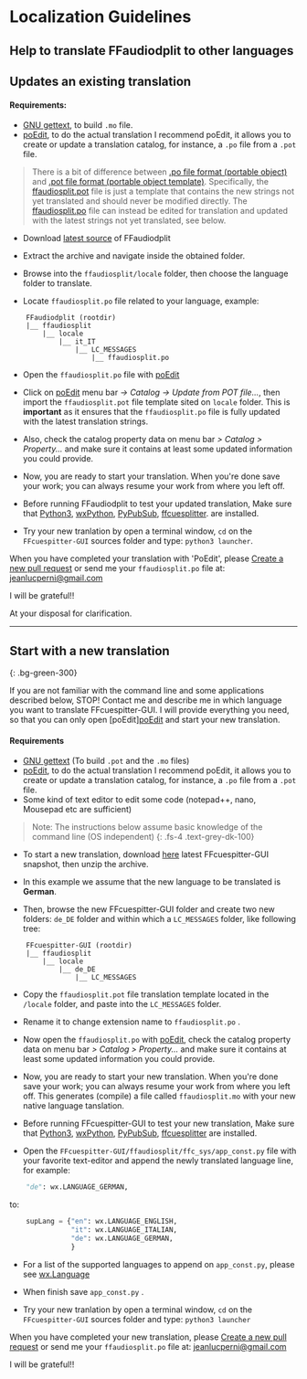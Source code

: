 
# Localization Guidelines

Help to translate FFaudiodplit to other languages
-----------------

## Updates an existing translation

#### Requirements:
- [GNU gettext](https://www.gnu.org/software/gettext), to build `.mo` file.
- [poEdit](https://poedit.net/), to do the actual translation I recommend poEdit,
it allows you to create or update a translation catalog, for instance, a `.po` file from
a `.pot` file.

> There is a bit of difference between [.po file format (portable object)](https://www.gnu.org/software/gettext/manual/html_node/PO-Files.html)
> and [.pot file format (portable object template)](https://help.phrase.com/help/gettext-template-pot-files).
> Specifically, the [ffaudiosplit.pot](https://github.com/jeanslack/FFaudiodplit/blob/main/ffaudiosplit/locale/ffaudiosplit.pot)
> file is just a template that contains the new strings not yet translated and should
> never be modified directly. The [ffaudiosplit.po](https://github.com/jeanslack/FFaudiodplit/blob/main/ffaudiosplit/locale/it_IT/LC_MESSAGES/ffaudiosplit.po)
> file can instead be edited for translation and updated with the latest strings
> not yet translated, see below.

- Download [latest source](https://github.com/jeanslack/FFaudiodplit/archive/refs/heads/main.zip) of FFaudiodplit

- Extract the archive and navigate inside the obtained folder.

- Browse into the `ffaudiosplit/locale` folder, then choose the language folder to translate.

- Locate `ffaudiosplit.po` file related to your language, example:

``` text
    FFaudiodplit (rootdir)
    |__ ffaudiosplit
        |__ locale
            |__ it_IT
                |__ LC_MESSAGES
                    |__ ffaudiosplit.po
```
- Open the `ffaudiosplit.po` file with [poEdit](https://poedit.net/)

- Click on [poEdit](https://poedit.net/) menu bar *-> Catalog -> Update from POT file...*, then
import the `ffaudiosplit.pot` file template sited on `locale` folder. This is **important** as it
ensures that the `ffaudiosplit.po` file is fully updated with the latest translation strings.

- Also, check the catalog property data on menu bar *> Catalog > Property...*
and make sure it contains at least some updated information you could provide.

- Now, you are ready to start your translation. When you're done save your work;
you can always resume your work from where you left off.

- Before running FFaudiodplit to test your updated translation, Make sure that
[Python3](https://www.python.org/), [wxPython](https://www.wxpython.org/),
[PyPubSub](https://pypubsub.readthedocs.io/en/v4.0.3/), [ffcuesplitter](https://pypi.org/project/ffcuesplitter/).
are installed.

- Try your new tranlation by open a terminal window, `cd` on the `FFcuespitter-GUI`
sources folder and type: `python3 launcher`.

When you have completed your translation with 'PoEdit', please [Create a new pull
request](https://github.com/jeanslack/FFaudiodplit/pulls) or send me your
`ffaudiosplit.po` file at: <jeanlucperni@gmail.com>

I will be grateful!!

At your disposal for clarification.

-----------------

## Start with a new translation
{: .bg-green-300}

If you are not familiar with the command line and some applications described below, STOP!
Contact me and describe me in which language you want to translate FFcuespitter-GUI. I will provide
everything you need, so that you can only open [poEdit][poEdit](https://poedit.net/)
and start your new translation.

#### Requirements
- [GNU gettext](https://www.gnu.org/software/gettext) (To build `.pot` and the
`.mo` files)
- [poEdit](https://poedit.net/), to do the actual translation I recommend poEdit,
it allows you to create or update a translation catalog, for instance, a `.po` file from
a `.pot` file.
- Some kind of text editor to edit some code (notepad++, nano, Mousepad etc are sufficient)

> Note: The instructions below assume basic knowledge of the command line (OS independent)
{: .fs-4 .text-grey-dk-100}

- To start a new translation, download [here](https://github.com/jeanslack/FFaudiodplit/archive/refs/heads/main.zip)
latest FFcuespitter-GUI snapshot, then unzip the archive.

- In this example we assume that the new language to be translated is **German**.

- Then, browse the new FFcuespitter-GUI folder and create two new folders: `de_DE` folder
and within which a `LC_MESSAGES` folder, like following tree:

```text
    FFcuespitter-GUI (rootdir)
    |__ ffaudiosplit
        |__ locale
            |__ de_DE
                |__ LC_MESSAGES
```

- Copy the `ffaudiosplit.pot` file translation template located in the `/locale`
folder, and paste into the `LC_MESSAGES` folder.

- Rename it to change extension name to `ffaudiosplit.po` .

- Now open the `ffaudiosplit.po` with [poEdit](https://poedit.net/), check the catalog
property data on menu bar *> Catalog > Property...* and make sure it contains at least
some updated information you could provide.

- Now, you are ready to start your new translation. When you're done save your work;
you can always resume your work from where you left off. This generates (compile) a file called
`ffaudiosplit.mo` with your new native language tanslation.

- Before running FFcuespitter-GUI to test your new translation, Make sure that
[Python3](https://www.python.org/), [wxPython](https://www.wxpython.org/),
[PyPubSub](https://pypubsub.readthedocs.io/en/v4.0.3/), [ffcuesplitter](https://pypi.org/project/ffcuesplitter/)
are installed.

- Open the `FFcuespitter-GUI/ffaudiosplit/ffc_sys/app_const.py` file with your favorite
text-editor and append the newly translated language line, for example:

```python
    "de": wx.LANGUAGE_GERMAN,
```

to:

```python
    supLang = {"en": wx.LANGUAGE_ENGLISH,
               "it": wx.LANGUAGE_ITALIAN,
               "de": wx.LANGUAGE_GERMAN,
               }
```

- For a list of the supported languages to append on `app_const.py`, please see
[wx.Language](https://wxpython.org/Phoenix/docs/html/wx.Language.enumeration.html#wx-language)

- When finish save `app_const.py` .

- Try your new tranlation by open a terminal window, `cd` on the `FFcuespitter-GUI`
sources folder and type: `python3 launcher`

When you have completed your new translation, please [Create a new pull
request](https://github.com/jeanslack/FFaudiodplit/pulls) or send me your
`ffaudiosplit.po` file at: <jeanlucperni@gmail.com>

I will be grateful!!
